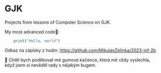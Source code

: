 # GJK
Projects from lessons of Computer Science on GJK.

My most advanced code🤣:

```python
	print("Hello, world")
```

Odkaz na zápisky z hodin:
https://github.com/MikulasZelinka/2023-inf-2b

:duck: Chtěl bych poděkovat mé gumové kačence, která mě vždy vyslechla, když jsem si nevěděl rady s nějakým bugem.


